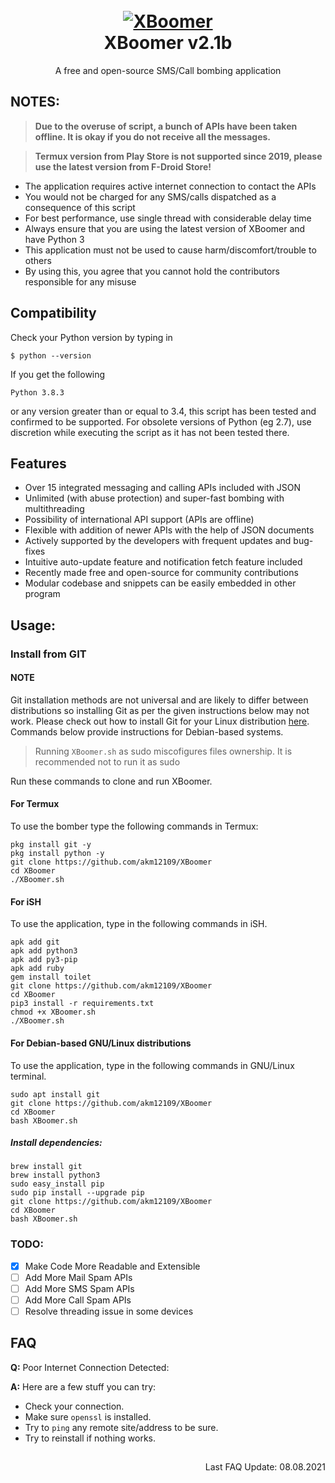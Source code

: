 <h1 align="center">
  <br>
  <a href="https://github.com/akm12109/XBoomer"><img src="https://i.ibb.co/F4HBKqm/TBomb.png" alt="XBoomer"></a>
  <br>
XBoomer v2.1b
  <br>
</h1>


<p align="center">A free and open-source SMS/Call bombing application</p>

## NOTES:


> **Due to the overuse of script, a bunch of APIs have been taken offline. It is okay if you do not receive all the messages.**

> **Termux version from Play Store is not supported since 2019, please use the latest version from F-Droid Store!**


- The application requires active internet connection to contact the APIs
- You would not be charged for any SMS/calls dispatched as a consequence of this script
- For best performance, use single thread with considerable delay time
- Always ensure that you are using the latest version of XBoomer and have Python 3
- This application must not be used to cause harm/discomfort/trouble to others
- By using this, you agree that you cannot hold the contributors responsible for any misuse

## Compatibility
Check your Python version by typing in
```shell script
$ python --version
```
If you get the following
```shell script
Python 3.8.3
```
or any version greater than or equal to 3.4, this script has been tested and confirmed to be supported. For obsolete versions of Python (eg 2.7), use discretion while executing the script as it has not been tested there.

## Features

- Over 15 integrated messaging and calling APIs included with JSON
- Unlimited (with abuse protection) and super-fast bombing with multithreading
- Possibility of international API support (APIs are offline)
- Flexible with addition of newer APIs with the help of JSON documents
- Actively supported by the developers with frequent updates and bug-fixes
- Intuitive auto-update feature and notification fetch feature included
- Recently made free and open-source for community contributions
- Modular codebase and snippets can be easily embedded in other program


## Usage:


### Install from GIT

#### NOTE 

Git installation methods are not universal and are likely to differ between distributions so installing Git as per the given instructions below may not work. Please check out how to install Git for your Linux distribution [here](https://git-scm.com/). Commands below provide instructions for Debian-based systems.

>Running `XBoomer.sh` as sudo miscofigures files ownership. It is recommended not to run it as sudo

Run these commands to clone and run XBoomer.

#### For Termux

To use the bomber type the following commands in Termux:
```shell script
pkg install git -y 
pkg install python -y 
git clone https://github.com/akm12109/XBoomer
cd XBoomer
./XBoomer.sh
```

#### For iSH

To use the application, type in the following commands in iSH.
```shell script
apk add git
apk add python3
apk add py3-pip
apk add ruby
gem install toilet
git clone https://github.com/akm12109/XBoomer
cd XBoomer
pip3 install -r requirements.txt
chmod +x XBoomer.sh
./XBoomer.sh
```

#### For Debian-based GNU/Linux distributions

To use the application, type in the following commands in GNU/Linux terminal.
```shell script
sudo apt install git
git clone https://github.com/akm12109/XBoomer
cd XBoomer
bash XBoomer.sh
```

##### Install dependencies:

```shell script
brew install git
brew install python3
sudo easy_install pip
sudo pip install --upgrade pip
git clone https://github.com/akm12109/XBoomer
cd XBoomer
bash XBoomer.sh
```


### TODO:

- [x] Make Code More Readable and Extensible
- [ ] Add More Mail Spam APIs
- [ ] Add More SMS Spam APIs
- [ ] Add More Call Spam APIs
- [ ] Resolve threading issue in some devices

## FAQ
**Q:** Poor Internet Connection Detected:

**A:** Here are a few stuff you can try:
- Check your connection.
- Make sure `openssl` is installed.
- Try to `ping` any remote site/address to be sure.
- Try to reinstall if nothing works.
##
<p align="right"> Last FAQ Update: 08.08.2021 </p>

